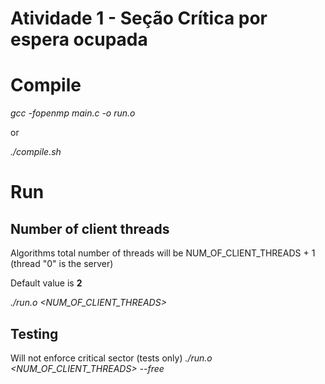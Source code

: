 # Atividade  1 - Seção Crítica por espera ocupada

# Compile
*gcc -fopenmp main.c -o run.o*

or

*./compile.sh*


# Run

## Number of client threads
Algorithms total number of threads will be NUM_OF_CLIENT_THREADS + 1 (thread "0" is the server)

Default value is **2**

*./run.o <NUM_OF_CLIENT_THREADS>*

## Testing
Will not enforce critical sector (tests only)
*./run.o <NUM_OF_CLIENT_THREADS> --free*
